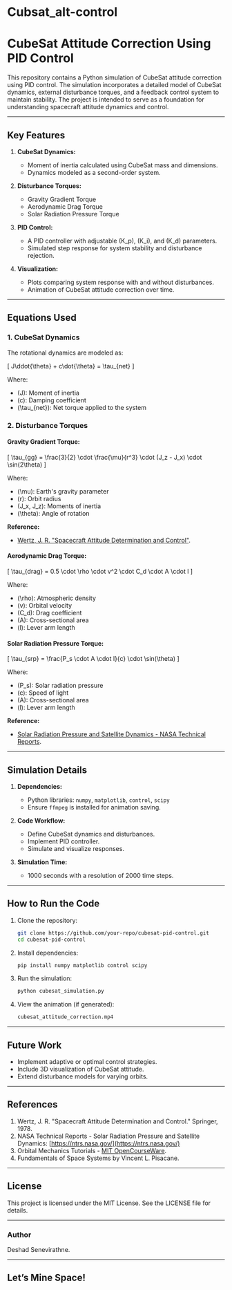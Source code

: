 # Cubsat_alt-control
# CubeSat Attitude Correction Using PID Control

This repository contains a Python simulation of CubeSat attitude correction using PID control. The simulation incorporates a detailed model of CubeSat dynamics, external disturbance torques, and a feedback control system to maintain stability. The project is intended to serve as a foundation for understanding spacecraft attitude dynamics and control.

---

## **Key Features**

1. **CubeSat Dynamics:**

   - Moment of inertia calculated using CubeSat mass and dimensions.
   - Dynamics modeled as a second-order system.

2. **Disturbance Torques:**

   - Gravity Gradient Torque
   - Aerodynamic Drag Torque
   - Solar Radiation Pressure Torque

3. **PID Control:**

   - A PID controller with adjustable \(K_p\), \(K_i\), and \(K_d\) parameters.
   - Simulated step response for system stability and disturbance rejection.

4. **Visualization:**

   - Plots comparing system response with and without disturbances.
   - Animation of CubeSat attitude correction over time.

---

## **Equations Used**

### **1. CubeSat Dynamics**

The rotational dynamics are modeled as:

\[ J\ddot{\theta} + c\dot{\theta} = \tau_{net} \]

Where:

- \(J\): Moment of inertia
- \(c\): Damping coefficient
- \(\tau_{net}\): Net torque applied to the system

### **2. Disturbance Torques**

#### Gravity Gradient Torque:

\[ \tau_{gg} = \frac{3}{2} \cdot \frac{\mu}{r^3} \cdot (J_z - J_x) \cdot \sin(2\theta) \]

Where:

- \(\mu\): Earth's gravity parameter
- \(r\): Orbit radius
- \(J_x, J_z\): Moments of inertia
- \(\theta\): Angle of rotation

**Reference:**

- [Wertz, J. R. "Spacecraft Attitude Determination and Control"](https://www.springer.com/gp/book/9789400999053).

#### Aerodynamic Drag Torque:

\[ \tau_{drag} = 0.5 \cdot \rho \cdot v^2 \cdot C_d \cdot A \cdot l \]

Where:

- \(\rho\): Atmospheric density
- \(v\): Orbital velocity
- \(C_d\): Drag coefficient
- \(A\): Cross-sectional area
- \(l\): Lever arm length

#### Solar Radiation Pressure Torque:

\[ \tau_{srp} = \frac{P_s \cdot A \cdot l}{c} \cdot \sin(\theta) \]

Where:

- \(P_s\): Solar radiation pressure
- \(c\): Speed of light
- \(A\): Cross-sectional area
- \(l\): Lever arm length

**Reference:**

- [Solar Radiation Pressure and Satellite Dynamics - NASA Technical Reports](https://ntrs.nasa.gov/).

---

## **Simulation Details**

1. **Dependencies:**

   - Python libraries: `numpy`, `matplotlib`, `control`, `scipy`
   - Ensure `ffmpeg` is installed for animation saving.

2. **Code Workflow:**

   - Define CubeSat dynamics and disturbances.
   - Implement PID controller.
   - Simulate and visualize responses.

3. **Simulation Time:**

   - 1000 seconds with a resolution of 2000 time steps.

---

## **How to Run the Code**

1. Clone the repository:

   ```bash
   git clone https://github.com/your-repo/cubesat-pid-control.git
   cd cubesat-pid-control
   ```

2. Install dependencies:

   ```bash
   pip install numpy matplotlib control scipy
   ```

3. Run the simulation:

   ```bash
   python cubesat_simulation.py
   ```

4. View the animation (if generated):

   ```bash
   cubesat_attitude_correction.mp4
   ```

---

## **Future Work**

- Implement adaptive or optimal control strategies.
- Include 3D visualization of CubeSat attitude.
- Extend disturbance models for varying orbits.

---

## **References**

1. Wertz, J. R. "Spacecraft Attitude Determination and Control." Springer, 1978.
2. NASA Technical Reports - Solar Radiation Pressure and Satellite Dynamics: [https://ntrs.nasa.gov/](https://ntrs.nasa.gov/)
3. Orbital Mechanics Tutorials - [MIT OpenCourseWare](https://ocw.mit.edu/).
4. Fundamentals of Space Systems by Vincent L. Pisacane.

---

## **License**

This project is licensed under the MIT License. See the LICENSE file for details.

---

### **Author**

Deshad Senevirathne.

---

## Let’s Mine Space!

